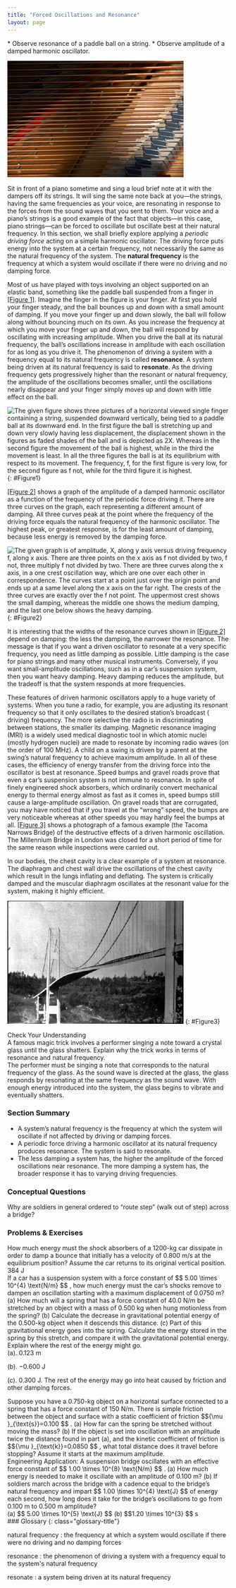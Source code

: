 ```yaml
---
title: "Forced Oscillations and Resonance"
layout: page
---
```


<div class="abstract" markdown="1">
* Observe resonance of a paddle ball on a string.
* Observe amplitude of a damped harmonic oscillator.
</div>

![The figure shows the panel of the piano containing the strings, which are visibly in horizontal lines. Just below the strings is the wooden block of the piano containing the different type string handle bars and blocks.](../resources/Figure_17_08_01a.jpg "You can cause the strings in a piano to vibrate simply by producing sound waves from your voice. (credit: Matt Billings, Flickr)")

Sit in front of a piano sometime and sing a loud brief note at it with the
dampers off its strings. It will sing the same note back at you—the strings,
having the same frequencies as your voice, are resonating in response to the
forces from the sound waves that you sent to them. Your voice and a piano’s
strings is a good example of the fact that objects—in this case, piano
strings—can be forced to oscillate but oscillate best at their natural
frequency. In this section, we shall briefly explore applying a *periodic
driving force* acting on a simple harmonic oscillator. The driving force puts
energy into the system at a certain frequency, not necessarily the same as the
natural frequency of the system. The **natural frequency** is the frequency at
which a system would oscillate if there were no driving and no damping force.

Most of us have played with toys involving an object supported on an elastic
band, something like the paddle ball suspended from a finger
in [[Figure 1]](#Figure1). Imagine the finger in the figure is your finger. At
first you hold your finger steady, and the ball bounces up and down with a small
amount of damping. If you move your finger up and down slowly, the ball will
follow along without bouncing much on its own. As you increase the frequency at
which you move your finger up and down, the ball will respond by oscillating
with increasing amplitude. When you drive the ball at its natural frequency, the
ball’s oscillations increase in amplitude with each oscillation for as long as
you drive it. The phenomenon of driving a system with a frequency equal to its
natural frequency is called **resonance**. A system being driven at its natural
frequency is said to **resonate**. As the driving frequency gets progressively
higher than the resonant or natural frequency, the amplitude of the oscillations
becomes smaller, until the oscillations nearly disappear and your finger simply
moves up and down with little effect on the ball.

![The given figure shows three pictures of a horizontal viewed single finger containing a string, suspended downward vertically, being tied to a paddle ball at its downward end. In the first figure the ball is stretching up and down very slowly having less displacement, the displacement shown in the figures as faded shades of the ball and is depicted as 2X. Whereas in the second figure the movement of the ball is highest, while in the third the movement is least. In all the three figures the ball is at its equilibrium with respect to its movement. The frequency, f, for the first figure is very low, for the second figure as f not, while for the third figure it is highest.](../resources/Figure_17_08_02a.jpg "The paddle ball on its rubber band moves in response to the finger supporting it. If the finger moves with the natural frequency \( f_{0} \) of the ball on the rubber band, then a resonance is achieved, and the amplitude of the ball&#x2019;s oscillations increases dramatically. At higher and lower driving frequencies, energy is transferred to the ball less efficiently, and it responds with lower-amplitude oscillations. ")
{: #Figure1}

[[Figure 2]](#Figure2) shows a graph of the amplitude of a damped harmonic
oscillator as a function of the frequency of the periodic force driving it.
There are three curves on the graph, each representing a different amount of
damping. All three curves peak at the point where the frequency of the driving
force equals the natural frequency of the harmonic oscillator. The highest peak,
or greatest response, is for the least amount of damping, because less energy is
removed by the damping force.

![The given graph is of amplitude, X, along y axis versus driving frequency f, along x axis. There are three points on the x axis as f not divided by two, f not, three multiply f not divided by two. There are three curves along the x axis, in a one crest oscillation way, which are one over each other in correspondence. The curves start at a point just over the origin point and ends up at a same level along the x axis on the far right. The crests of the three curves are exactly over the f not point. The uppermost crest shows the small damping, whereas the middle one shows the medium damping, and the last one below shows the heavy damping.](../resources/Figure_17_08_03a.jpg "Amplitude of a harmonic oscillator as a function of the frequency of the driving force. The curves represent the same oscillator with the same natural frequency but with different amounts of damping. Resonance occurs when the driving frequency equals the natural frequency, and the greatest response is for the least amount of damping. The narrowest response is also for the least damping. ")
{: #Figure2}

It is interesting that the widths of the resonance curves shown
in [[Figure 2]](#Figure2) depend on damping: the less the damping, the narrower
the resonance. The message is that if you want a driven oscillator to resonate
at a very specific frequency, you need as little damping as possible. Little
damping is the case for piano strings and many other musical instruments.
Conversely, if you want small-amplitude oscillations, such as in a car’s
suspension system, then you want heavy damping. Heavy damping reduces the
amplitude, but the tradeoff is that the system responds at more frequencies.

These features of driven harmonic oscillators apply to a huge variety of
systems. When you tune a radio, for example, you are adjusting its resonant
frequency so that it only oscillates to the desired station’s broadcast (
driving) frequency. The more selective the radio is in discriminating between
stations, the smaller its damping. Magnetic resonance imaging (MRI) is a widely
used medical diagnostic tool in which atomic nuclei (mostly hydrogen nuclei) are
made to resonate by incoming radio waves (on the order of 100 MHz). A child on a
swing is driven by a parent at the swing’s natural frequency to achieve maximum
amplitude. In all of these cases, the efficiency of energy transfer from the
driving force into the oscillator is best at resonance. Speed bumps and gravel
roads prove that even a car’s suspension system is not immune to resonance. In
spite of finely engineered shock absorbers, which ordinarily convert mechanical
energy to thermal energy almost as fast as it comes in, speed bumps still cause
a large-amplitude oscillation. On gravel roads that are corrugated, you may have
noticed that if you travel at the “wrong” speed, the bumps are very noticeable
whereas at other speeds you may hardly feel the bumps at
all. [[Figure 3]](#Figure3) shows a photograph of a famous example (the Tacoma
Narrows Bridge) of the destructive effects of a driven harmonic oscillation. The
Millennium Bridge in London was closed for a short period of time for the same
reason while inspections were carried out.

In our bodies, the chest cavity is a clear example of a system at resonance. The
diaphragm and chest wall drive the oscillations of the chest cavity which result
in the lungs inflating and deflating. The system is critically damped and the
muscular diaphragm oscillates at the resonant value for the system, making it
highly efficient.

![The figure shows a black and white photo of the Tacoma Narrows Bridge, from the left side view. The middle of the bridge is shown here in an oscillating state due to heavy cross winds.](../resources/Figure_17_08_04a.jpg "In 1940, the Tacoma Narrows Bridge in Washington state collapsed. Heavy cross winds drove the bridge into oscillations at its resonant frequency. Damping decreased when support cables broke loose and started to slip over the towers, allowing increasingly greater amplitudes until the structure failed (credit: PRI's Studio 360, via Flickr)")
{: #Figure3}

<div class="exercise" data-element-type="check-understanding" data-label="">
<div class="title">
Check Your Understanding
</div>
<div class="problem" markdown="1">
A famous magic trick involves a performer singing a note toward a crystal glass until the glass shatters. Explain why the trick works in terms of resonance and natural frequency.

</div>
<div class="solution" data-print-placement="here" markdown="1">
The performer must be singing a note that corresponds to the natural frequency of the glass. As the sound wave is directed at the glass, the glass responds by resonating at the same frequency as the sound wave. With enough energy introduced into the system, the glass begins to vibrate and eventually shatters.

</div>
</div>

### Section Summary

* A system’s natural frequency is the frequency at which the system will
  oscillate if not affected by driving or damping forces.
* A periodic force driving a harmonic oscillator at its natural frequency
  produces resonance. The system is said to resonate.
* The less damping a system has, the higher the amplitude of the forced
  oscillations near resonance. The more damping a system has, the broader
  response it has to varying driving frequencies.

### Conceptual Questions

<div class="exercise" data-element-type="conceptual-questions">
<div class="problem" markdown="1">
Why are soldiers in general ordered to “route step” (walk out of step) across a bridge?

</div>
</div>

### Problems &amp; Exercises

<div class="exercise" data-element-type="problems-exercises">
<div class="problem" markdown="1">
How much energy must the shock absorbers of a 1200-kg car dissipate in order to damp a bounce that initially has a velocity of 0.800 m/s at the equilibrium position? Assume the car returns to its original vertical position.

</div>
<div class="solution" markdown="1">
384 J

</div>
</div>

<div class="exercise" data-element-type="problems-exercises">
<div class="problem" markdown="1">
If a car has a suspension system with a force constant of  $$ 5.00 \times 10^{4}  \text{N/m} $$ ,
 how much energy must the car’s shocks remove to dampen an oscillation starting with a maximum displacement of 0.0750 m?

</div>
</div>

<div class="exercise" data-element-type="problems-exercises">
<div class="problem" markdown="1">
(a) How much will a spring that has a force constant of 40.0 N/m be stretched by an object with a mass of 0.500 kg when hung motionless from the spring? (b) Calculate the decrease in gravitational potential energy of the 0.500-kg object when it descends this distance. (c) Part of this gravitational energy goes into the spring. Calculate the energy stored in the spring by this stretch, and compare it with the gravitational potential energy. Explain where the rest of the energy might go.

</div>
<div class="solution" markdown="1">
(a). 0.123 m

(b). −0.600 J

(c). 0.300 J. The rest of the energy may go into heat caused by friction and
other damping forces.

</div>
</div>

<div class="exercise" data-element-type="problems-exercises">
<div class="problem" markdown="1">
Suppose you have a 0.750-kg object on a horizontal surface connected to a spring that has a force constant of 150 N/m. There is simple friction between the object and surface with a static coefficient of friction  $${\mu }_{\text{s}}=0.100 $$ .
 (a) How far can the spring be stretched without moving the mass? (b) If the object is set into oscillation with an amplitude twice the distance found in part (a), and the kinetic coefficient of friction is  $${\mu }_{\text{k}}=0.0850 $$ ,
 what total distance does it travel before stopping? Assume it starts at the maximum amplitude.

</div>
</div>

<div class="exercise" data-element-type="problems-exercises">
<div class="problem" markdown="1">
Engineering Application: A suspension bridge oscillates with an effective force constant of  $$ 1.00 \times 10^{8}  \text{N/m} $$ .
 (a) How much energy is needed to make it oscillate with an amplitude of 0.100 m? (b) If soldiers march across the bridge with a cadence equal to the bridge’s natural frequency and impart  $$ 1.00 \times 10^{4}  \text{J} $$
 of energy each second, how long does it take for the bridge’s oscillations to go from 0.100 m to 0.500 m amplitude?

</div>
<div class="solution" markdown="1">
(a)  $$ 5.00 \times 10^{5}  \text{J} $$
(b)  $$1.20 \times 10^{3} $$  s

</div>
</div>

<div class="glossary" markdown="1">
### Glossary
{: class="glossary-title"}

natural frequency
: the frequency at which a system would oscillate if there were no driving and
no damping forces

resonance
: the phenomenon of driving a system with a frequency equal to the system\'s
natural frequency

resonate
: a system being driven at its natural frequency 

</div>
